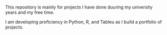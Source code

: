 This repository is mainly for projects I have done duuring my university years and my free time.

I am developing proficiency in Python, R, and Tableu as I build a portfolio of projects.
